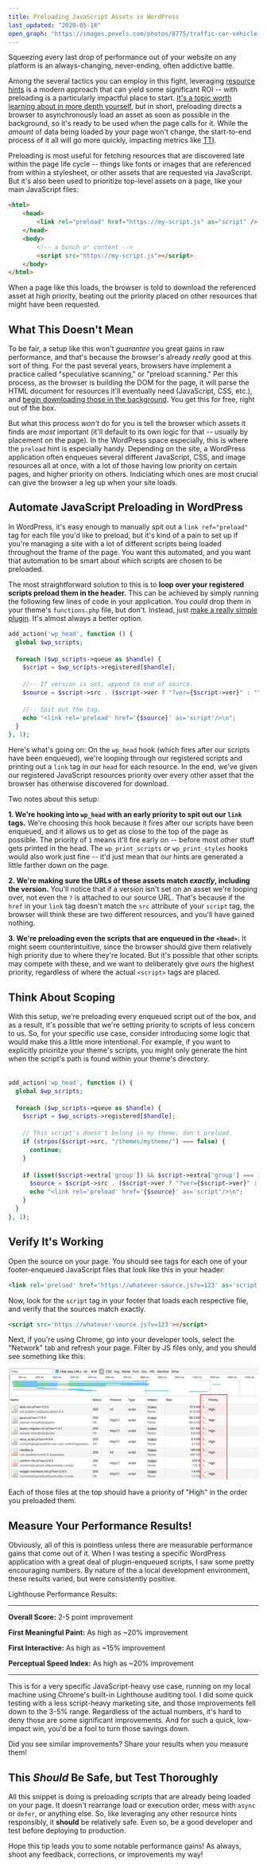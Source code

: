 ```yaml
---
title: Preloading JavaScript Assets in WordPress
last_updated: "2020-05-18"
open_graph: "https://images.pexels.com/photos/8775/traffic-car-vehicle-black.jpg"
---
```


Squeezing every last drop of performance out of your website on any platform is an always-changing, never-ending, often addictive battle.

Among the several tactics you can employ in this fight, leveraging [resource hints](https://www.w3.org/TR/resource-hints) is a modern approach that can yield some significant ROI -- with preloading is a particularly impactful place to start. [It's a topic worth learning about in more depth yourself](https://www.smashingmagazine.com/2016/02/preload-what-is-it-good-for/), but in short, preloading directs a browser to asynchronously load an asset as soon as possible in the background, so it's ready to be used when the page calls for it. While the _amount_ of data being loaded by your page won't change, the start-to-end process of it all will go more quickly, impacting metrics like [TTI](https://web.dev/interactive/).

Preloading is most useful for fetching resources that are discovered late within the page life cycle -- things like fonts or images that are referenced from within a stylesheet, or other assets that are requested via JavaScript. But it's also been used to prioritize top-level assets on a page, like your main JavaScript files: 

```html
<html>
	<head>
		<link rel="preload" href="https://my-script.js" as="script" />
	</head>
	<body>
		<!-- a bunch o' content -->
		<script src="https://my-script.js"></script>
	</body>
</html>
```

When a page like this loads, the browser is told to download the referenced asset at high priority, beating out the priority placed on other resources that might have been requested.

## What This Doesn't Mean

To be fair, a setup like this won't _guarantee_ you great gains in raw performance, and that's because the browser's already _really_ good at this sort of thing. For the past several years, browsers have implement a practice called "speculative scanning," or "preload scanning." Per this process, as the browser is building the DOM for the page, it will parse the HTML document for resources it'll eventually need (JavaScript, CSS, etc.), and [begin downloading those in the background](https://hacks.mozilla.org/2017/09/building-the-dom-faster-speculative-parsing-async-defer-and-preload/). You get this for free, right out of the box. 

But what this process _won't_ do for you is tell the browser which assets it finds are _most_ important (it'll default to its own logic for that -- usually by placement on the page). In the WordPress space especially, this is where the `preload` hint is especially handy. Depending on the site, a WordPress application often enqueues several different JavaScript, CSS, and image resources all at once, with a lot of those having low priority on certain pages, and higher priority on others. Indiciating which ones are most crucial can give the browser a leg up when your site loads.

## Automate JavaScript Preloading in WordPress

In WordPress, it's easy enough to manually spit out a `link ref="preload"` tag for each file you'd like to preload, but it's kind of a pain to set up if you're managing a site with a lot of different scripts being loaded throughout the frame of the page. You want this automated, and you want that automation to be smart about which scripts are chosen to be preloaded. 

The most straightforward solution to this is to **loop over your registered scripts preload them in the header.** This can be achieved by simply running the following few lines of code in your application. You _could_ drop them in your theme's `functions.php` file, but don't. Instead, just [make a really simple plugin](https://macarthur.me/posts/creating-the-simplest-wordpress-plugin). It's almost always a better option.

```php
add_action('wp_head', function () {
  global $wp_scripts;

  foreach ($wp_scripts->queue as $handle) {
    $script = $wp_scripts->registered[$handle];
    
    //-- If version is set, append to end of source.
    $source = $script->src . ($script->ver ? "?ver={$script->ver}" : "");

    //-- Spit out the tag.
    echo "<link rel='preload' href='{$source}' as='script'/>\n";
  }
}, 1);
```

Here's what's going on: On the `wp_head` hook (which fires after our scripts have been enqueued), we're looping through our registered scripts and printing out a `link` tag in our `head` for each resource. In the end, we've given our registered JavaScript resources priority over every other asset that the browser has otherwise discovered for download.

Two notes about this setup: 

**1. We're hooking into `wp_head` with an early priority to spit out our `link` tags.** We're choosing this hook because it fires after our scripts have been enqueued, and it allows us to get as close to the top of the page as possible. The priority of `1` means it'll fire early on -- before most other stuff gets printed in the head. The `wp_print_scripts` or `wp_print_styles` hooks would also work just fine -- it'd just mean that our hints are generated a little farther down on the page.

**2. We're making sure the URLs of these assets match _exactly_, including the version.** You'll notice that if a version isn't set on an asset we're looping over, not even the `?` is attached to our source URL. That's because if the `href` in your `link` tag doesn't match the `src` attribute of your `script` tag, the browser will think these are two different resources, and you'll have gained nothing. 

**3. We're preloading even the scripts that are enqueued in the `<head>`.** It might seem counterintuitive, since the browser should give them relatively high priority due to where they're located. But it's possible that other scripts may compete with these, and we want to deliberately give _ours_ the highest priority, regardless of where the actual `<script>` tags are placed.

## Think About Scoping

With this setup, we're preloading every enqueued script out of the box, and as a result, it's possible that we're setting priority to scripts of less concern to us. So, for your specific use case, consider introducing some logic that would make this a little more intentional. For example, if you want to explicitly prioiritze your theme's scripts, you might only generate the hint when the script's path is found within your theme's directory.

```php

add_action('wp_head', function () {
  global $wp_scripts;

  foreach ($wp_scripts->queue as $handle) {
    $script = $wp_scripts->registered[$handle];

    // This script's doesn't belong in my theme; don't preload.
    if (strpos($script->src, "/themes/mytheme/") === false) {
      continue;
    }

    if (isset($script->extra['group']) && $script->extra['group'] === 1) {
      $source = $script->src . ($script->ver ? "?ver={$script->ver}" : "");
      echo "<link rel='preload' href='{$source}' as='script'/>\n";
    }
  }
}, 1);
```

## Verify It's Working 

Open the source on your page. You should see tags for each one of your footer-enqueued JavaScript files that look like this in your header: 

```html
<link rel='preload' href='https://whatever-source.js?v=123' as='script'/>
```

Now, look for the `script` tag in your footer that loads each respective file, and verify that the sources match exactly. 

```html
<script src='https://whatever-source.js?v=123'></script>
```

Next, if you're using Chrome, go into your developer tools, select the "Network" tab and refresh your page. Filter by JS files only, and you should see something like this: 

![Preloading in WordPress](preloading.jpg)

Each of those files at the top should have a priority of "High" in the order you preloaded them. 

## Measure Your Performance Results!

Obviously, all of this is pointless unless there are measurable performance gains that come out of it. When I was testing a specific WordPress application with a great deal of plugin-enqueued scripts, I saw some pretty encouraging numbers. By nature of the a local development environment, these results varied, but were consistently positive.

Lighthouse Performance Results: 

---

**Overall Score:** 2-5 point improvement 

**First Meaningful Paint:** As high as ~20% improvement 

**First Interactive:** As high as ~15% improvement 

**Perceptual Speed Index:** As high as ~20% improvement 

---

This is for a very specific JavaScript-heavy use case, running on my local machine using Chrome's built-in Lighthouse auditing tool. I did some quick testing with a less script-heavy marketing site, and those improvements fell down to the 3-5% range. Regardless of the actual numbers, it's hard to deny those are some significant improvements. And for such a quick, low-impact win, you'd be a fool to turn those savings down.

Did you see similar improvements? Share your results when you measure them!

## This _Should_ Be Safe, but Test Thoroughly

All this snippet is doing is preloading scripts that are already being loaded on your page. It doesn't rearrange load or execution order, mess with `async` or `defer`, or anything else. So, like leveraging any other resource hints responsibly, it **should** be relatively safe. Even so, be a good developer and test before deploying to production.

Hope this tip leads you to some notable performance gains! As always, shoot any feedback, corrections, or improvements my way!
